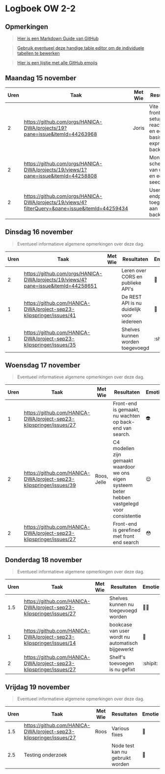 # Logboek OW 2-2

## Opmerkingen

> [Hier is een Markdown Guide van GitHub](https://guides.github.com/features/mastering-markdown/)

> [Gebruik eventueel deze handige table editor om de individuele tabellen te bewerken](https://www.tablesgenerator.com/markdown_tables)

> [Hier is een lijstje met alle GitHub emojis](https://github.com/ikatyang/emoji-cheat-sheet/blob/master/README.md)

## Maandag 15 november

| Uren | Taak                                                                      | Met Wie | Resultaten                                                        | Emotie       | Link                                                             |   |
|------|---------------------------------------------------------------------------|---------|-------------------------------------------------------------------|--------------|------------------------------------------------------------------|---|
| 2  | https://github.com/orgs/HANICA-DWA/projects/19?pane=issue&itemId=44263968 | Joris   | Vite frontend setup met react router en een basis express backend | :sunglasses: | https://github.com/HANICA-DWA/project-sep23-klipspringer/pull/42 |   |
| 2  | https://github.com/orgs/HANICA-DWA/projects/19/views/1?pane=issue&itemId=44258808 |    | Mongoose schema van users en een seeder | :sleeping: | https://github.com/HANICA-DWA/project-sep23-klipspringer/pull/47 |   |
| 2  | https://github.com/orgs/HANICA-DWA/projects/19/views/4?filterQuery=&pane=issue&itemId=44259434 |    | User data endpoint toegevoegd aan backend | :sleeping: | https://github.com/HANICA-DWA/project-sep23-klipspringer/pull/51 |   |


## Dinsdag 16 november

> Eventueel informatieve algemene opmerkingen over deze dag.

| Uren | Taak                                                                              | Met Wie | Resultaten                                | Emotie            | Link                                                              |
|------|-----------------------------------------------------------------------------------|---------|-------------------------------------------|-------------------|-------------------------------------------------------------------|
| 2    | https://github.com/orgs/HANICA-DWA/projects/19/views/4?pane=issue&itemId=44258651 |         | Leren over CORS en publieke API's         | :cowboy_hat_face: | https://github.com/HANICA-DWA/project-sep23-klipspringer/pull/56  |
| 1    | https://github.com/HANICA-DWA/project-sep23-klipspringer/issues/41                |         | De REST API is nu duidelijk voor iedereen | :star_struck:     | https://github.com/HANICA-DWA/project-sep23-klipspringer/pull/57  |
| 1    | https://github.com/HANICA-DWA/project-sep23-klipspringer/issues/35                |         | Shelves kunnen worden toegevoegd          | :shipit:          | https://github.com/HANICA-DWA/project-sep23-klipspringer/pull/62/ |

## Woensdag 17 november

> Eventueel informatieve algemene opmerkingen over deze dag.

| Uren | Taak                                                               | Met Wie     | Resultaten                                                                                       | Emotie     | Link                                                                                                     |
|------|--------------------------------------------------------------------|-------------|--------------------------------------------------------------------------------------------------|------------|----------------------------------------------------------------------------------------------------------|
| 1    | https://github.com/HANICA-DWA/project-sep23-klipspringer/issues/27 |             | Front-end is gemaakt, nu wachten op back-end van search.                                         | :alien:    | nvt                                                                                                      |
| 2    | https://github.com/HANICA-DWA/project-sep23-klipspringer/issues/39 | Roos, Jelle | C4 modellen zijn gemaakt waardoor we ons eigen systeem beter hebben vastgelegd voor consistentie | :relieved: | https://github.com/HANICA-DWA/project-sep23-klipspringer/commit/3421ec12766bfb4e07fbaa4acd6159d762e773df |
| 2    | https://github.com/HANICA-DWA/project-sep23-klipspringer/issues/27 |             | Front-end is gerefined met front end search                                                      | :flushed:  | https://github.com/HANICA-DWA/project-sep23-klipspringer/pull/69                                         |

## Donderdag 18 november

> Eventueel informatieve algemene opmerkingen over deze dag.

| Uren | Taak                                                               | Met Wie | Resultaten                                        | Emotie           | Link                                                             |
|------|--------------------------------------------------------------------|---------|---------------------------------------------------|------------------|------------------------------------------------------------------|
| 1.5  | https://github.com/HANICA-DWA/project-sep23-klipspringer/issues/27 |         | Shelves kunnen nu toegevoegd worden               | :face_exhaling:  | https://github.com/HANICA-DWA/project-sep23-klipspringer/pull/72 |
| 1    | https://github.com/HANICA-DWA/project-sep23-klipspringer/issues/14 |         | bookcase van user wordt nu automatisch bijgewerkt | :exploding_head: | https://github.com/HANICA-DWA/project-sep23-klipspringer/pull/78 |
| 2    | https://github.com/HANICA-DWA/project-sep23-klipspringer/issues/27 |         | Shelf's toevoegen is nu gefixt                    | :shipit:         | https://github.com/HANICA-DWA/project-sep23-klipspringer/pull/72 |



## Vrijdag 19 november

> Eventueel informatieve algemene opmerkingen over deze dag.

| Uren | Taak                                                               | Met Wie | Resultaten                       | Emotie         | Link                                                             |
|------|--------------------------------------------------------------------|---------|----------------------------------|----------------|------------------------------------------------------------------|
| 1.5  | https://github.com/HANICA-DWA/project-sep23-klipspringer/issues/27 | Roos    | Various fixes                    | :ghost:        | https://github.com/HANICA-DWA/project-sep23-klipspringer/pull/72 |
| 2.5  | Testing onderzoek                                                  |         | Node test kan nu gebruikt worden | :cursing_face: | https://github.com/HANICA-DWA/project-sep23-klipspringer/pull/85 |
